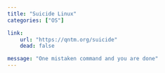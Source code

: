```yaml
---
title: "Suicide Linux"
categories: ["OS"]

link:
    url: "https://qntm.org/suicide"
    dead: false

message: "One mistaken command and you are done"
---
```

